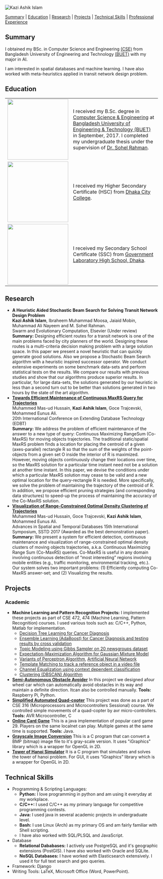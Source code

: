 ![Kazi Ashik Islam](https://drive.google.com/thumbnail?id=12h7Z2T3MzPtBWnNXqlcatddS_lsVPaX6)

[Summary](https://kai10.github.io/#summary) | [Education](https://kai10.github.io/#education) | [Research](https://kai10.github.io/#research) | [Projects](https://kai10.github.io/#projects) | [Technical Skills](https://kai10.github.io/#technical-skills) | [Professional Experience](https://kai10.github.io/#professional-experience)

## Summary
I obtained my BSc. in Computer Science and Engineering [(CSE)](https://cse.buet.ac.bd/) from Bangladesh University of Engineering and Technology [(BUET)](http://www.buet.ac.bd/) with my major in AI.

I am interested in spatial databases and machine learning. I have also worked with meta-heuristics applied in transit network design problem.

## Education
<table>
  <tr>
    <td><img src="https://drive.google.com/thumbnail?id=1K5cVVOjG0ZoGLbPs4i4OyzegO46Ufcn-" width="200"/></td>
    <td>I received my B.Sc. degree in <a href="https://cse.buet.ac.bd/">Computer Science & Engineering</a> at <a href="http://www.buet.ac.bd/">Bangladesh University of Engineering & Technology (BUET)</a> in September, 2017. I completed my undergraduate thesis under the supervision of <a href="https://cse.buet.ac.bd/faculty/facdetail.php?id=msrahman">Dr. Sohel Rahman</a>.</td>
  </tr>
  <tr>
    <td><img src="https://drive.google.com/thumbnail?id=1tQjyguCb2QvMokYtxM-6ESiiMS2I8cEs" width="200"/></td>
    <td>I received my Higher Secondary Certificate (HSC) from <a href="http://www.dhakacitycollege.edu.bd/">Dhaka City College</a>.</td>
  </tr>
  <tr>
    <td><img src="https://drive.google.com/thumbnail?id=1KrQIDpxqT0BFO7b4kAMjWWZANeYScZJp" width="200"></td>
    <td>I received my Secondary School Certificate (SSC) from <a href="www.glabdhaka.edu.bd/">Government Laboratory High School, Dhaka</a>.</td>
  </tr>
</table>

## Research
* **A Heuristic Aided Stochastic Beam Search for Solving Transit Network Design Problem**  
**Kazi Ashik Islam**, Ibraheem Muhammad Moosa, Jaiaid Mobin, Muhammad Ali Nayeem and M. Sohel Rahman.  
Swarm and Evolutionary Computation, Elsevier (Under review)  
__Summary:__ Designing efficient routes for a transit network is one of the main problems faced by city planners of the world. Designing these routes is a multi-criteria decision making problem with a large solution space. In this paper we present a novel heuristic that can quickly generate good solutions. Also we propose a Stochastic Beam Search algorithm with a heuristic inspired successor operator. We conduct extensive experiments on some benchmark data-sets and perform statistical tests on the results. We compare our results with previous studies and show that our algorithms produce superior results. In particular, for large data-sets, the solutions generated by our heuristic in less than a second turn out to be better than solutions generated in two hours by the state of the art algorithm.
* **[Towards Efficient Maintenance of Continuous MaxRS Query for Trajectories](http://openproceedings.org/2017/conf/edbt/paper-207.pdf)**  
Muhammed Mas-ud Hussain, **Kazi Ashik Islam**, Goce Trajcevski, Mohammed Eunus Ali.  
20th International Conference on Extending Database Technology (EDBT)  
__Summary:__ We address the problem of efficient maintenance of the answer to a new type of query: Continuous Maximizing RangeSum (Co-MaxRS) for moving objects trajectories. The traditional static/spatial MaxRS problem finds a location for placing the centroid of a given (axes-parallel) rectangle R so that the sum of the weights of the point-objects from a given set O inside the interior of R is maximized. However, moving objects continuously change their locations over time, so the MaxRS solution for a particular time instant need not be a solution at another time instant. In this paper, we devise the conditions under which a particular MaxRS solution may cease to be valid and a new optimal location for the query-rectangle R is needed. More specifically, we solve the problem of maintaining the trajectory of the centroid of R. In addition, we propose efficient pruning strategies (and corresponding data structures) to speed-up the process of maintaining the accuracy of the Co-MaxRS solution.
* **[Visualization of Range-Constrained Optimal Density Clustering of Trajectories](https://link.springer.com/chapter/10.1007\%2F978-3-319-64367-0_29)**  
Muhammed Mas-ud Hussain, Goce Trajcevski, **Kazi Ashik Islam**, Mohammed Eunus Ali.  
Advances in Spatial and Temporal Databases 15th International Symposium, SSTD 2017 (Awarded as the best demonstration paper).  
__Summary:__ We present a system for efficient detection, continuous maintenance and visualization of range-constrained optimal density clusters of moving objects trajectories, a.k.a. Continuous Maximizing Range Sum (Co-MaxRS) queries. Co-MaxRS is useful in any domain involving continuous detection of “most interesting” regions involving mobile entities (e.g., traffic monitoring, environmental tracking, etc.). Our system solves two important problems: (1) Efficiently computing Co-MaxRS answer-set; and (2) Visualizing the results.

## Projects
### Academic
* **Machine Learning and Pattern Recognition Projects:** I implemented these projects as part of CSE 472, 474 (Machine Learning, Pattern Recognition) courses. I used various tools such as: C/C++, Python, Matlab for implementation.
  * [Decision Tree Learning for Cancer Diagnosis](https://github.com/KAI10/Decision-Tree-Learning)
  * [Ensemble Learning (AdaBoost) for Cancer Diagnosis and testing results by cross validation](https://github.com/KAI10/Ensemble-Learning)
  * [Topic Modeling using Gibbs Sampler on 20 newsgroups dataset](https://github.com/KAI10/Topic-Modeling-Using-Gibbs-Sampler)
  * [Expectation-Maximization Algorithm for Gaussian Mixture Model](https://github.com/KAI10/EM-Algorithm-for-Gaussian-Mixture-Model)
  * [Variants of Perceptron Algorithm](https://github.com/KAI10/Perceptron-Algorithms), [Artificial Neural Network](https://github.com/KAI10/Artificial-Neural-Network)
  * [Template Matching to track a reference object in a video file](https://github.com/KAI10/Template-Matching)
  * [Channel Equalization using context dependent classification](https://github.com/KAI10/Channel-Equalization)
  * [Clustering (DBSCAN) Algorithm](https://github.com/KAI10/Clustering-Algorithm)
* **[Semi-Autonomous Obstacle Avoider](https://kai10.github.io/Semi-Autonomous-Obstacle-Avoider/)** In this project we designed afour wheel car which can automatically avoid obstacles in its way and maintain a definite direction. Itcan also be controlled manually. **Tools:** Raspberry Pi, Python.
* **[Simplified Automated Quad-copter](https://kai10.github.io/Simplified-Automated-Quad-copter/)** This project was done as a part of CSE 316 (Microprocessors and Microcontrollers Sessional) course. We controlled simple movements of a quad-copter by avr micro-controllers. **Tools:** AVR Microcontroller, C
* **[Online Card Game](https://kai10.github.io/Online-Card-Game-29/)** This is a java implementation of popular card game 29. Players on the same localnet can play. Multiple games at the same time is supported. **Tools:** Java.
* **[Grayscale Image Conversion](https://kai10.github.io/Grayscale-Image-Conversion/)** This is a C program that can convert a BMP (bitmap) image file to it's gray-scale version. It uses "iGraphics" library which is a wrapper for OpenGL in 2D.
* **[Tower of Hanoi Simulator](https://kai10.github.io/Tower-of-Hanoi-Simulator/)** It is a C program that simulates and solves the tower of hanoi problem. For GUI, it uses “iGraphics” library which is a wrapper for OpenGL in 2D.

## Technical Skills
* Programming & Scripting Languages: 
  * **Python:** I love programming in python and am using it everyday at my workplace.
  * **C/C++:** I used C/C++ as my primary language for competitive programming contests.
  * **Java:** I used java in several academic projects in undergraduate level.
  * **Bash:** I use Linux (Arch) as my primary OS and am fairly familiar with Shell scripting.
  * I have also worked with SQL/PLSQL and JavaScript.
* Database
  * **Relational Dababases:** I actively use PostgreSQL and it's geographic extensions (PostGIS). I have also worked with Oracle and SQLite.
  * **NoSQL Databases:** I have worked with Elasticsearch extensively. I used it for full text search and geo queries.
* Framework: Django
* Writing Tools: LaTeX, Microsoft Office (Word, PowerPoint).
